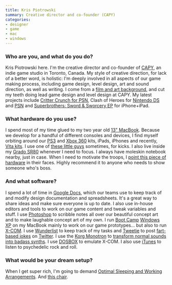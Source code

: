 ```yaml
---
title: Kris Piotrowski
summary: Creative director and co-founder (CAPY)
categories:
- designer
- game
- mac
- windows
---
```


### Who are you, and what do you do?

Kris Piotrowski here. I'm the creative director and co-founder of [CAPY](http://www.capybaragames.com/ "The CAPY website."), an indie game studio in Toronto, Canada. My style of creative direction, for lack of a better word, is holistic: I'm deeply involved in all aspects of our game making process, including game design, level design, art and sound direction, as well as writing. I come from a [film and art background](http://imagearts.ryerson.ca/ "The School of Image Arts in Canada."), and cut my teeth doing lead game design and level design at CAPY. My latest projects include [Critter Crunch for PSN](http://vimeo.com/4613180 "The trailer for Critter Crunch for PSN on Vimeo."), Clash of Heroes for [Nintendo DS][might-and-magic-clash-of-heroes] and [PSN](http://vimeo.com/4613180 "The trailer for Clash Of Heroes for PSN on Vimeo.") and [Superbrothers: Sword & Sworcery EP][sword-and-sworcery-ios] for iPhone+iPad.

### What hardware do you use?

I spend most of my time glued to my two year old [13" MacBook][macbook]. Because we develop for a handful of different consoles and devices, I find myself orbiting around our [PS3][] and [Xbox 360][xbox-360] kits, iPads, iPhones and recently, [Vita kits][vita]. I use one of [these little guys][usb-snes-classic-controller] sometimes, for kicks. I also live inside my [Grado SR80][sr80i] whenever I need to focus. I always have moleskin notebook nearby, just in case. When I need to motivate the troops, I [point this piece of hardware](http://www.moretoyguns.com/mm5/merchant.mvc?Session_ID=fccb7a37f357f0de93c7d5165085ee6f&Screen=PROD&Store_Code=4T&Product_Code=23256-IM&Category_Code=cap101 "A toy gun.") in their faces. Highly recommend it to anyone who needs to show someone who's boss.

### And what software?

I spend a lot of time in [Google Docs][google-docs], which our teams use to keep track of and modify design documentation and spreadsheets. It's a great way to share ideas and make sure everyone is up to date. I also use in-house editors and tools to work on our game content and tweak variables and stuff. I use [Photoshop][] to scribble notes all over our beautiful concept art and to make laughable concept art of my own. I run [Boot Camp][boot-camp] [Windows XP][windows-xp] on my MacBook mainly to work on our game prototypes... but also to run [X-COM][ufo-enemy-unknown]. I use [Wunderlist][] to keep track of my tasks and [Tweetie][twitter-mac] to post [fart-based jokes](http://twitter.com/#!/krispiotrowski/status/85371628472635394 "Kris' tweet about his cat.") on [Twitter][]. I use the [Korg Monotron][monotron] to [transform normal sounds into badass synths](http://www.flickr.com/photos/51277380@N08/5278986148/ "A photo of Kris making the audios."). I use [DOSBOX][] to emulate X-COM. I also use [iTunes][] to listen to psychedelic rock and roll.

### What would be your dream setup?

When I get super rich, I'm going to demand [Optimal Sleeping and Working Arrangements](http://theheavenlyhome.com/kids-bunk-beds-with-desk-the-optimal-sleeping-and-working-arrangement/ "The concept of bunk beds with desks built in."). And [this chair][cocon].

[cocon]: http://www.super-ette.com/produits/cocon.php?lang=en "A chair with a built-in sleeping bag."
[macbook]: https://en.wikipedia.org/wiki/MacBook "A laptop."
[monotron]: https://www.amazon.com/Korg-Monotron-Analogue-Ribbon-Synthesizer/dp/B003DX96TW "An analog synth."
[ps3]: http://us.playstation.com/PS3/ "A shiny gaming console from Sony."
[sr80i]: https://www.amazon.com/Grado-SR80i-Headphone-Discontinued-Manufacturer/dp/B0055P9K38 "Headphones."
[usb-snes-classic-controller]: https://www.amazon.com/Nintendo-Retrolink-Super-Classic-Controller-NES/dp/B002824SNS "What it says on the label."
[vita]: http://www.playstation.com/en-us/explore/psvita/ "A portable gaming console."
[xbox-360]: http://www.xbox.com:80/en-US/Xbox360 "A gaming console."
[boot-camp]: https://en.wikipedia.org/wiki/Boot_Camp_(software) "Software to allow Macs to run Windows natively."
[dosbox]: http://www.dosbox.com/ "An x86/DOS emulator."
[google-docs]: https://en.wikipedia.org/wiki/Google_Docs "A web-based office suite."
[itunes]: https://www.apple.com/itunes/ "A jukebox application and online store."
[might-and-magic-clash-of-heroes]: http://www.capybaragames.com/might-magic-clash-of-heroes/ "An RPG/adventure game for the DS."
[photoshop]: https://www.adobe.com/products/photoshop.html "A bitmap image editor."
[sword-and-sworcery-ios]: http://www.swordandsworcery.com/ "A pixelated adventure game for iOS."
[twitter-mac]: https://itunes.apple.com/us/app/twitter/id409789998 "A Mac client for Twitter."
[twitter]: https://twitter.com/ "An online micro-blogging platform."
[ufo-enemy-unknown]: https://en.wikipedia.org/wiki/UFO:_Enemy_Unknown "A strategy video game."
[windows-xp]: https://en.wikipedia.org/wiki/Windows_XP "An operating system for x86 computers."
[wunderlist]: https://www.wunderlist.com/ "A cloud-syncing to-do manager."
